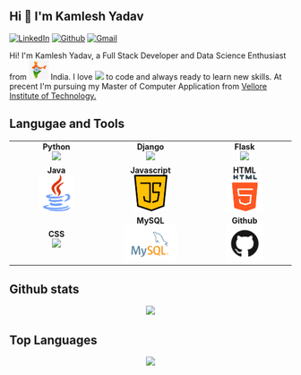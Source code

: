 ## Hi 👋 I'm Kamlesh Yadav 

<p>
  <a href="https://www.linkedin.com/in/kamlesh-yadav-824512194/" target="_blank"><img alt="LinkedIn" src="https://img.shields.io/badge/linkedin-%230077B5.svg?&style=for-the-badge&logo=linkedin&logoColor=white" /></a>
<a href="https://github.com/KamleshYadav875" target="_blank"><img alt="Github" src="https://img.shields.io/badge/GitHub-%2312100E.svg?&style=for-the-badge&logo=Github&logoColor=white" /></a>
 <a href="mailto:kamleshyadav875@gmail.com"> <img alt="Gmail" src="https://img.shields.io/badge/gmail-%2390100E.svg?&style=for-the-badge&logo=gmail&logoColor=white" /> </a>
<!-- <a href="https://kamleshyadav.pythonanywhere.com/" target="_blank"><img alt="Website" src="https://img.shields.io/badge/Website-%2312100E.svg?&style=for-the-badge&logo=web&logoColor=white" /></a> -->

</p>


Hi! I'm Kamlesh Yadav, a Full Stack Developer and Data Science Enthusiast from <img src="https://github.com/KamleshYadav875/KamleshYadav875/blob/main/images/india.jpg" width=35/> India. I love <img src="https://www.flaticon.com/svg/vstatic/svg/833/833472.svg?token=exp=1607080104~hmac=f0792351f9b9fc24edd9d2bcd7a6d5f0" width=20/> to code and always ready to learn new skills. At precent I'm pursuing my Master of Computer Application from [Vellore Institute of Technology.](https://vit.ac.in/)


## Langugae and Tools
<table>
<tbody >
 <tr>
<td align="center" width=500">
<span><b><center>Python</center></b></span> 
<img height=65px src="https://www.python.org/static/community_logos/python-logo.png"> 
</td>

<td align="center" width="30%">
<span><b><center>Django</center></b></span> 
<img height=60px src="https://cdn.iconscout.com/icon/free/png-256/django-13-1175187.png"> 
</td>

<td align="center" width="30%">
<span><b><center>Flask</center></b></span> 
<img height=60px src="https://www.pngitem.com/pimgs/m/159-1595977_flask-python-logo-hd-png-download.png"> 
</td>
</tr>

<tr>
<td align="center" width="30%">
<span><b><center>Java</center></b></span> 
<img height=65px src="https://github.com/KamleshYadav875/KamleshYadav875/blob/main/images/java.png"> 
</td>

<td align="center" width="30%">
<span><b><center>Javascript</center></b></span> 
<img height=65px src="https://github.com/KamleshYadav875/KamleshYadav875/blob/main/images/java-script.png"> 
</td>

<td align="center" width="30%">
<span><b><center>HTML</center></b></span> 
<img height=65px src="https://github.com/KamleshYadav875/KamleshYadav875/blob/main/images/html-5.png"> 
</td>
</tr>

<tr>
<td align="center" width="30%">
<span><b><center>CSS</center></b></span> 
<img height=65px src="https://www.flaticon.com/svg/vstatic/svg/732/732212.svg?token=exp=1607081680~hmac=0f17209d0b96ca725503b1b3f93ed291"> 
</td>

<td align="center" width="30%">
<span><b><center>MySQL</center></b></span> 
<img height=65px src="https://github.com/KamleshYadav875/KamleshYadav875/blob/main/images/mysql.svg"> 
</td>



<td align="center" width="30%">
<span><b><center>Github</center></b></span> 
<img height=65px src="https://github.com/KamleshYadav875/KamleshYadav875/blob/main/images/GitHub-Mark.png"> 
</td>
</tr>
<!--
<tr>
<td align="center" width="20%">
<span><b><center>MongoDB</center></b></span> 
<img height=65px src="https://www.logolynx.com/images/logolynx/d5/d50b83324fb4fbab14cdfaf47409115b.jpeg"> 
</td>

<td align="center" width="20%">
<span><b><center>Nginx</center></b></span> 
<img height=65px src="http://www.myiconfinder.com/uploads/iconsets/256-256-cf2ed3956a3a1484f83ed20d7e987f21.png"> 
</td>

<td align="center" width="20%">
<span><b><center>SQL</center></b></span> 
<img height=65px src="https://i0.wp.com/www.complexsql.com/wp-content/uploads/2017/01/sql-logo.jpg?ssl=1"> 
</td>
</tr>-->

</tbody>
</table>

<div>


## Github stats
 <p align="center"> 
<img src="https://github-readme-stats.vercel.app/api?username=KamleshYadav875&&show_icons=true&title_color=ffffff&icon_color=bb2acf&text_color=daf7dc&bg_color=151515"/>
</p>


## Top Languages
 <p align="center"> 
<img src="https://github-readme-stats-aj8vj7k8x.vercel.app/api/top-langs/?username=KamleshYadav875&layout=compact&title_color=ffc857&icon_color=8ac926&text_color=daf7dc&bg_color=151515&card_width=400"/>
</p>


</div>
<!--<img src="https://raw.githubusercontent.com/abhisheknaiidu/abhisheknaiidu/master/code.gif"/> -->
<!--
**KamleshYadav875/KamleshYadav875** is a ✨ _special_ ✨ repository because its `README.md` (this file) appears on your GitHub profile.

Here are some ideas to get you started:

- 🔭 I’m currently working on ...
- 🌱 I’m currently learning ...
- 👯 I’m looking to collaborate on ...
- 🤔 I’m looking for help with ...
- 💬 Ask me about ...
- 📫 How to reach me: ...
- 😄 Pronouns: ...
- ⚡ Fun fact: ...
-->
